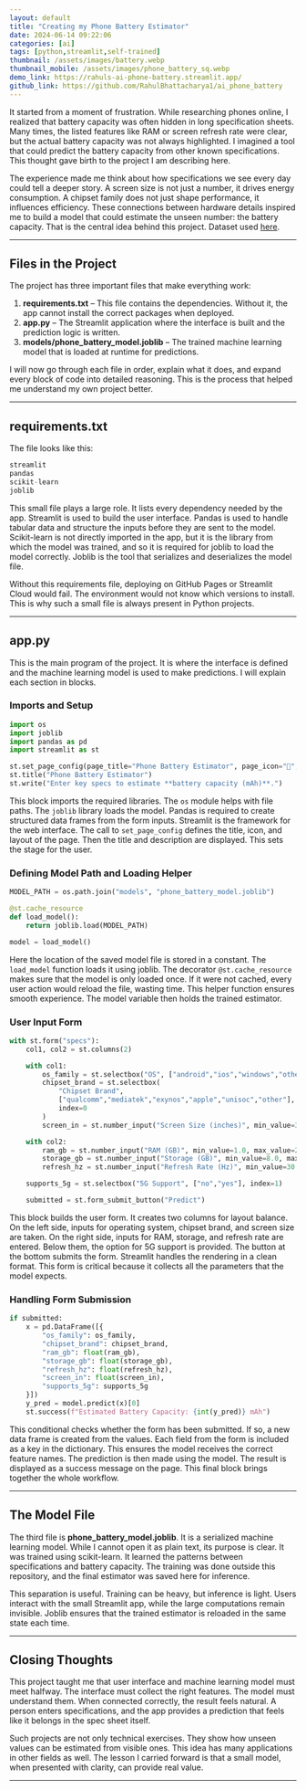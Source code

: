```yaml
---
layout: default
title: "Creating my Phone Battery Estimator"
date: 2024-06-14 09:22:06
categories: [ai]
tags: [python,streamlit,self-trained]
thumbnail: /assets/images/battery.webp
thumbnail_mobile: /assets/images/phone_battery_sq.webp
demo_link: https://rahuls-ai-phone-battery.streamlit.app/
github_link: https://github.com/RahulBhattacharya1/ai_phone_battery
---
```


It started from a moment of frustration. While researching phones online, I realized that battery capacity was often hidden in long specification sheets. Many times, the listed features like RAM or screen refresh rate were clear, but the actual battery capacity was not always highlighted. I imagined a tool that could predict the battery capacity from other known specifications. This thought gave birth to the project I am describing here.

The experience made me think about how specifications we see every day could tell a deeper story. A screen size is not just a number, it drives energy consumption. A chipset family does not just shape performance, it influences efficiency. These connections between hardware details inspired me to build a model that could estimate the unseen number: the battery capacity. That is the central idea behind this project. Dataset used [here](https://www.kaggle.com/datasets/sulthonaqthoris/mobile-phone-specifications-dataset).

---

## Files in the Project

The project has three important files that make everything work:

1. **requirements.txt** – This file contains the dependencies. Without it, the app cannot install the correct packages when deployed.  
2. **app.py** – The Streamlit application where the interface is built and the prediction logic is written.  
3. **models/phone_battery_model.joblib** – The trained machine learning model that is loaded at runtime for predictions.

I will now go through each file in order, explain what it does, and expand every block of code into detailed reasoning. This is the process that helped me understand my own project better.

---

## requirements.txt

The file looks like this:

```python
streamlit
pandas
scikit-learn
joblib
```

This small file plays a large role. It lists every dependency needed by the app. Streamlit is used to build the user interface. Pandas is used to handle tabular data and structure the inputs before they are sent to the model. Scikit-learn is not directly imported in the app, but it is the library from which the model was trained, and so it is required for joblib to load the model correctly. Joblib is the tool that serializes and deserializes the model file.

Without this requirements file, deploying on GitHub Pages or Streamlit Cloud would fail. The environment would not know which versions to install. This is why such a small file is always present in Python projects.

---

## app.py

This is the main program of the project. It is where the interface is defined and the machine learning model is used to make predictions. I will explain each section in blocks.

### Imports and Setup

```python
import os
import joblib
import pandas as pd
import streamlit as st

st.set_page_config(page_title="Phone Battery Estimator", page_icon="🔋", layout="centered")
st.title("Phone Battery Estimator")
st.write("Enter key specs to estimate **battery capacity (mAh)**.")
```

This block imports the required libraries. The `os` module helps with file paths. The `joblib` library loads the model. Pandas is required to create structured data frames from the form inputs. Streamlit is the framework for the web interface. The call to `set_page_config` defines the title, icon, and layout of the page. Then the title and description are displayed. This sets the stage for the user.

### Defining Model Path and Loading Helper

```python
MODEL_PATH = os.path.join("models", "phone_battery_model.joblib")

@st.cache_resource
def load_model():
    return joblib.load(MODEL_PATH)

model = load_model()
```

Here the location of the saved model file is stored in a constant. The `load_model` function loads it using joblib. The decorator `@st.cache_resource` makes sure that the model is only loaded once. If it were not cached, every user action would reload the file, wasting time. This helper function ensures smooth experience. The model variable then holds the trained estimator.

### User Input Form

```python
with st.form("specs"):
    col1, col2 = st.columns(2)

    with col1:
        os_family = st.selectbox("OS", ["android","ios","windows","other"], index=0)
        chipset_brand = st.selectbox(
            "Chipset Brand",
            ["qualcomm","mediatek","exynos","apple","unisoc","other"],
            index=0
        )
        screen_in = st.number_input("Screen Size (inches)", min_value=3.5, max_value=8.5, value=6.5, step=0.1, format="%.1f")

    with col2:
        ram_gb = st.number_input("RAM (GB)", min_value=1.0, max_value=24.0, value=8.0, step=1.0)
        storage_gb = st.number_input("Storage (GB)", min_value=8.0, max_value=1024.0, value=128.0, step=16.0)
        refresh_hz = st.number_input("Refresh Rate (Hz)", min_value=30.0, max_value=240.0, value=120.0, step=10.0)

    supports_5g = st.selectbox("5G Support", ["no","yes"], index=1)

    submitted = st.form_submit_button("Predict")
```

This block builds the user form. It creates two columns for layout balance. On the left side, inputs for operating system, chipset brand, and screen size are taken. On the right side, inputs for RAM, storage, and refresh rate are entered. Below them, the option for 5G support is provided. The button at the bottom submits the form. Streamlit handles the rendering in a clean format. This form is critical because it collects all the parameters that the model expects.

### Handling Form Submission

```python
if submitted:
    x = pd.DataFrame([{
        "os_family": os_family,
        "chipset_brand": chipset_brand,
        "ram_gb": float(ram_gb),
        "storage_gb": float(storage_gb),
        "refresh_hz": float(refresh_hz),
        "screen_in": float(screen_in),
        "supports_5g": supports_5g
    }])
    y_pred = model.predict(x)[0]
    st.success(f"Estimated Battery Capacity: {int(y_pred)} mAh")
```

This conditional checks whether the form has been submitted. If so, a new data frame is created from the values. Each field from the form is included as a key in the dictionary. This ensures the model receives the correct feature names. The prediction is then made using the model. The result is displayed as a success message on the page. This final block brings together the whole workflow.

---

## The Model File

The third file is **phone_battery_model.joblib**. It is a serialized machine learning model. While I cannot open it as plain text, its purpose is clear. It was trained using scikit-learn. It learned the patterns between specifications and battery capacity. The training was done outside this repository, and the final estimator was saved here for inference.

This separation is useful. Training can be heavy, but inference is light. Users interact with the small Streamlit app, while the large computations remain invisible. Joblib ensures that the trained estimator is reloaded in the same state each time.

---

## Closing Thoughts

This project taught me that user interface and machine learning model must meet halfway. The interface must collect the right features. The model must understand them. When connected correctly, the result feels natural. A person enters specifications, and the app provides a prediction that feels like it belongs in the spec sheet itself.

Such projects are not only technical exercises. They show how unseen values can be estimated from visible ones. This idea has many applications in other fields as well. The lesson I carried forward is that a small model, when presented with clarity, can provide real value.

---
